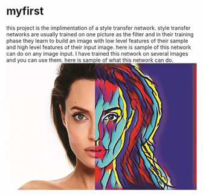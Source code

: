 # myfirst
this project is the implimentation of a style transfer network. style transfer networks are usually trained on one picture as the filter and in their training phase they learn to build an image with low level features of their sample and high level features of their input image.
here is sample of this network can do on any image input. I have trained this network on several images and you can use them. here is sample of what this network can do.
![alt text](https://github.com/hoomanmisaghi/myfirst/blob/master/jolie_slider.jpg?raw=true)
